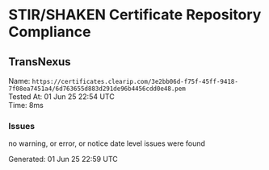 # STIR/SHAKEN Certificate Repository Compliance

## TransNexus

Name: `https://certificates.clearip.com/3e2bb06d-f75f-45ff-9418-7f08ea7451a4/6d763655d883d291de96b4456cdd0e48.pem`\
Tested At: 01 Jun 25 22:54 UTC\
Time: 8ms

### Issues

no warning, or error, or notice date level issues were found

Generated: 01 Jun 25 22:59 UTC